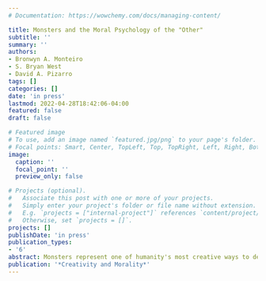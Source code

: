 ```yaml
---
# Documentation: https://wowchemy.com/docs/managing-content/

title: Monsters and the Moral Psychology of the "Other"
subtitle: ''
summary: ''
authors:
- Bronwyn A. Monteiro
- S. Bryan West
- David A. Pizarro
tags: []
categories: []
date: 'in press'
lastmod: 2022-04-28T18:42:06-04:00
featured: false
draft: false

# Featured image
# To use, add an image named `featured.jpg/png` to your page's folder.
# Focal points: Smart, Center, TopLeft, Top, TopRight, Left, Right, BottomLeft, Bottom, BottomRight.
image:
  caption: ''
  focal_point: ''
  preview_only: false

# Projects (optional).
#   Associate this post with one or more of your projects.
#   Simply enter your project's folder or file name without extension.
#   E.g. `projects = ["internal-project"]` references `content/project/deep-learning/index.md`.
#   Otherwise, set `projects = []`.
projects: []
publishDate: 'in press'
publication_types:
- '6'
abstract: Monsters represent one of humanity's most creative ways to deal with the persistent threats it has faced. We do this by telling stories of monstrous creatures who threaten us—either because of their predatory nature or their capacity to infect or contaminate their human victim. We discuss the history of many of the most popular monsters in human storytelling, and focus on the potential impact such monster tales may have on our treatment of other human beings. Monstrous depictions of the "other" can demarcate the lines between "us" and "them" and allow for the dehumanization of those whom we do not deem worthy of belonging in our communities.
publication: '*Creativity and Morality*'
---
```

